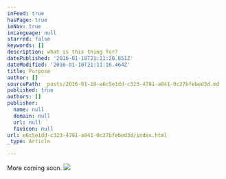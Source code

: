 ```yaml
---
inFeed: true
hasPage: true
inNav: true
inLanguage: null
starred: false
keywords: []
description: what is this thing for?
datePublished: '2016-01-18T21:11:20.851Z'
dateModified: '2016-01-18T21:11:16.464Z'
title: Purpose
author: []
sourcePath: _posts/2016-01-18-e6c5e1dd-c323-4791-a841-0c27bfebed3d.md
published: true
authors: []
publisher:
  name: null
  domain: null
  url: null
  favicon: null
url: e6c5e1dd-c323-4791-a841-0c27bfebed3d/index.html
_type: Article

---
```

More coming soon.
![](https://the-grid-user-content.s3-us-west-2.amazonaws.com/3f419312-d407-4bd7-8bff-07f4f8646c86.jpg)